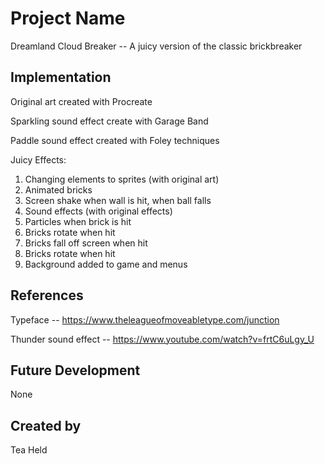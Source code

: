 # Project Name
Dreamland Cloud Breaker -- A juicy version of the classic brickbreaker


## Implementation
Original art created with Procreate

Sparkling sound effect create with Garage Band

Paddle sound effect created with Foley techniques

Juicy Effects:
1. Changing elements to sprites (with original art)
2. Animated bricks
3. Screen shake when wall is hit, when ball falls
4. Sound effects (with original effects)
5. Particles when brick is hit
6. Bricks rotate when hit
7. Bricks fall off screen when hit
8. Bricks rotate when hit
9. Background added to game and menus

## References
Typeface -- https://www.theleagueofmoveabletype.com/junction

Thunder sound effect -- https://www.youtube.com/watch?v=frtC6uLgy_U


## Future Development
None

## Created by
Tea Held
